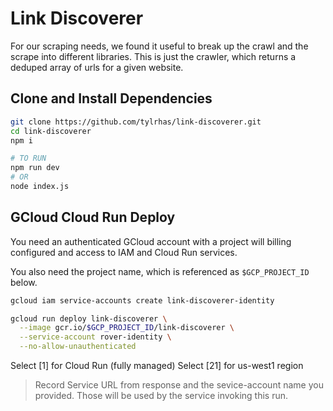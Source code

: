 # Link Discoverer

For our scraping needs, we found it useful to break up the crawl and the scrape into different libraries. This is just the crawler, which returns a deduped array of urls for a given website.

## Clone and Install Dependencies

``` bash
git clone https://github.com/tylrhas/link-discoverer.git
cd link-discoverer
npm i

# TO RUN
npm run dev
# OR
node index.js
```

## GCloud Cloud Run Deploy

You need an authenticated GCloud account with a project will billing configured and access to IAM and Cloud Run services.

You also need the project name, which is referenced as `$GCP_PROJECT_ID` below.

``` bash
gcloud iam service-accounts create link-discoverer-identity

gcloud run deploy link-discoverer \
  --image gcr.io/$GCP_PROJECT_ID/link-discoverer \
  --service-account rover-identity \
  --no-allow-unauthenticated
```
Select [1] for Cloud Run (fully managed)
Select [21] for us-west1 region

> Record Service URL from response and the sevice-account name you provided. Those will be used by the service invoking this run.


